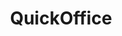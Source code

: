 ---
ee_id: '4228'
site: '1'
type: '2'
url: 2013-196-quickoffice
title: QuickOffice
year: '2013'
display_year: '2013'
medium: 'Samsung Galaxy Tab 3 (SM-T310), three HTC Wildfile S (Metro PCS) cell phones,
  two Samsung Galaxy Prevail II cell phones, cell phone display security devices,
  table, twist ties, Super Mario Clouds (2002-) & F1 Racer (2004) aka Super Landscape
  #1 (2005) Nintendo Entertainment System .nes Roms, Android OS Nintendo Entertainment
  System emulators'
dims: ''
pitch: 'Re-staging of my old(ish) NES works on emulators running on cell phones. Actually,...
  re-staging of Super Landscape #1 which is Super Mario Clouds and F1 Racer smashed
  together into a nu work. On and on,...'
ps: ''
live_url: ''
related: |-
  [185] [2005-021-super-landscape-1] 2005-021 Super Landscape #1
  [4173] [2014-121-room-for-squares] 2014-121 Room for Squares
  [4281] [2015-068-quickoffice] 2015-068 QuickOffice
youtube: ''
related_code: ''
imgs: quickoffice-2013-196-detail-Heart-02-database-SM.jpg,quickoffice-2013-196-detail-Heart-01-database-SM.jpg,quickoffice-2013-196-install-Heart-01-database-SM.jpg
subheading: ''
download: ''
add_credit: ''
commission: ''
layout: things-i-made
---